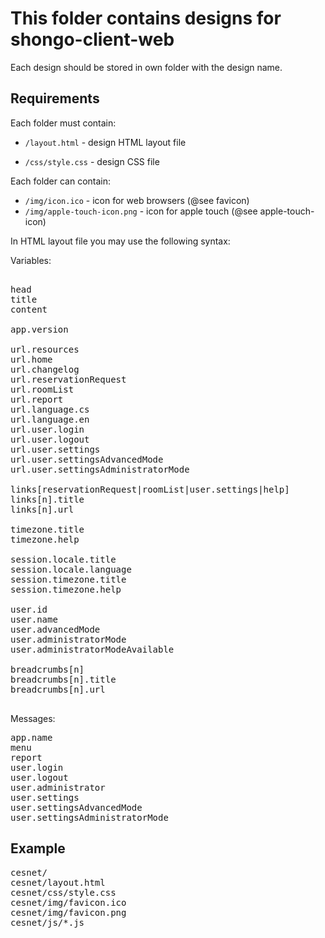 # This folder contains designs for shongo-client-web

Each design should be stored in own folder with the design name.

## Requirements

Each folder must contain:

* <code>/layout.html</code> - design HTML layout file

* <code>/css/style.css</code> - design CSS file

Each folder can contain:

* <code>/img/icon.ico</code> - icon for web browsers (@see favicon)
* <code>/img/apple-touch-icon.png</code> - icon for apple touch (@see apple-touch-icon)

In HTML layout file you may use the following syntax:

Variables:


<pre>

head
title
content

app.version

url.resources
url.home
url.changelog
url.reservationRequest
url.roomList
url.report
url.language.cs
url.language.en
url.user.login
url.user.logout
url.user.settings
url.user.settingsAdvancedMode
url.user.settingsAdministratorMode

links[reservationRequest|roomList|user.settings|help]
links[n].title
links[n].url

timezone.title
timezone.help

session.locale.title
session.locale.language
session.timezone.title
session.timezone.help

user.id
user.name
user.advancedMode
user.administratorMode
user.administratorModeAvailable

breadcrumbs[n]
breadcrumbs[n].title
breadcrumbs[n].url

</pre>

Messages:

<pre>
app.name
menu
report
user.login
user.logout
user.administrator
user.settings
user.settingsAdvancedMode
user.settingsAdministratorMode
</pre>



## Example

<pre>
cesnet/
cesnet/layout.html
cesnet/css/style.css
cesnet/img/favicon.ico
cesnet/img/favicon.png
cesnet/js/*.js
</pre>